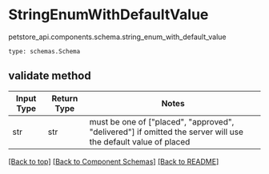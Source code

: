 # StringEnumWithDefaultValue
petstore_api.components.schema.string_enum_with_default_value
```
type: schemas.Schema
```

## validate method
Input Type | Return Type | Notes
------------ | ------------- | -------------
str | str | must be one of ["placed", "approved", "delivered"] if omitted the server will use the default value of placed

[[Back to top]](#top) [[Back to Component Schemas]](../../../README.md#Component-Schemas) [[Back to README]](../../../README.md)
